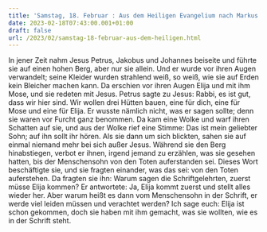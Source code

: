 ```yaml
---
title: 'Samstag, 18. Februar : Aus dem Heiligen Evangelium nach Markus 9,2-13.'
date: 2023-02-18T07:43:00.001+01:00
draft: false
url: /2023/02/samstag-18-februar-aus-dem-heiligen.html
---
```


In jener Zeit nahm Jesus Petrus, Jakobus und Johannes beiseite und führte sie auf einen hohen Berg, aber nur sie allein. Und er wurde vor ihren Augen verwandelt; seine Kleider wurden strahlend weiß, so weiß, wie sie auf Erden kein Bleicher machen kann. Da erschien vor ihren Augen Elija und mit ihm Mose, und sie redeten mit Jesus. Petrus sagte zu Jesus: Rabbi, es ist gut, dass wir hier sind. Wir wollen drei Hütten bauen, eine für dich, eine für Mose und eine für Elija. Er wusste nämlich nicht, was er sagen sollte; denn sie waren vor Furcht ganz benommen. Da kam eine Wolke und warf ihren Schatten auf sie, und aus der Wolke rief eine Stimme: Das ist mein geliebter Sohn; auf ihn sollt ihr hören. Als sie dann um sich blickten, sahen sie auf einmal niemand mehr bei sich außer Jesus. Während sie den Berg hinabstiegen, verbot er ihnen, irgend jemand zu erzählen, was sie gesehen hatten, bis der Menschensohn von den Toten auferstanden sei. Dieses Wort beschäftigte sie, und sie fragten einander, was das sei: von den Toten auferstehen. Da fragten sie ihn: Warum sagen die Schriftgelehrten, zuerst müsse Elija kommen? Er antwortete: Ja, Elija kommt zuerst und stellt alles wieder her. Aber warum heißt es dann vom Menschensohn in der Schrift, er werde viel leiden müssen und verachtet werden? Ich sage euch: Elija ist schon gekommen, doch sie haben mit ihm gemacht, was sie wollten, wie es in der Schrift steht.